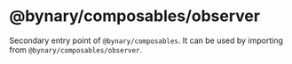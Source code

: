 # @bynary/composables/observer

Secondary entry point of `@bynary/composables`. It can be used by importing from `@bynary/composables/observer`.
